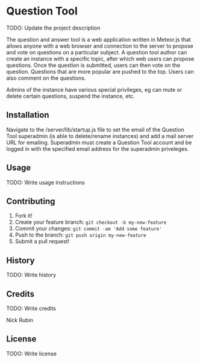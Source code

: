 # Question Tool

TODO: Update the project description

The question and answer tool is a web application written in Meteor.js that allows anyone with a web browser and connection to the server to propose and vote on questions on a particular subject. A question tool author can create an instance with a specific topic, after which web users can propose questions. Once the question is submitted, users can then vote on the question. Questions that are more popular are pushed to the top. Users can also comment on the questions.

Admins of the instance have various special privileges, eg can mute or delete certain questions, suspend the instance, etc.

## Installation

Navigate to the /server/lib/startup.js file to set the email of the Question Tool superadmin (is able to delete/rename instances) and add a mail server URL for emailing. Superadmin must create a Question Tool account and be logged in with the specified email address for the superadmin priveleges.

## Usage

TODO: Write usage instructions

## Contributing

1. Fork it!
2. Create your feature branch: `git checkout -b my-new-feature`
3. Commit your changes: `git commit -am 'Add some feature'`
4. Push to the branch: `git push origin my-new-feature`
5. Submit a pull request!

## History

TODO: Write history

## Credits

TODO: Write credits

Nick Rubin

## License

TODO: Write license